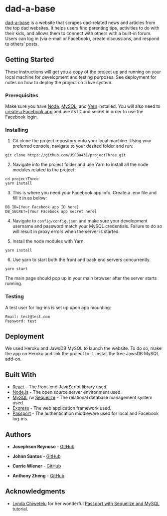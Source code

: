 # dad-a-base


[dad-a-base](https://dad-a-base.herokuapp.com/) is a website that scrapes dad-related news and articles from the top dad websites. It helps users find parenting tips, activities to do with their kids, and allows them to connect with others with a built-in forum. Users can log in (via e-mail or Facebook), create discussions, and respond to others' posts.

## Getting Started


These instructions will get you a copy of the project up and running on your local machine for development and testing purposes. See deployment for notes on how to deploy the project on a live system.

### Prerequisites


Make sure you have [Node](https://nodejs.org/en/download/), [MySQL](https://dev.mysql.com/downloads/), and [Yarn](https://yarnpkg.com/en/) installed. You will also need to [create a Facebook app](https://developers.facebook.com/) and use its ID and secret in order to use the Facebook login.

### Installing


1. Git clone the project repository onto your local machine. Using your preferred console, navigate to your desired folder and run:

```
git clone https://github.com/JSR88431/projectThree.git
```

2. Navigate into the project folder and use Yarn to install all the node modules related to the project.

```
cd projectThree
yarn install
```

3. This is where you need your Facebook app info. Create a .env file and fill it in as below:

```
DB_ID=[Your Facebook app ID here]
DB_SECRET=[Your Facebook app secret here]
```

4. Navigate to `config/config.json` and make sure your development username and password match your MySQL credentials. Failure to do so will result in proxy errors when the server is started.


5. Install the node modules with Yarn.

```
yarn install
```

6. Use yarn to start both the front and back end servers concurrently.

```
yarn start
```


The main page should pop up in your main browser after the server starts running.


### Testing


A test user for log-ins is set up upon app mounting:
```
Email: test@test.com
Password: test
```

## Deployment

We used Heroku and JawsDB MySQL to launch the website. To do so, make the app on Heroku and link the project to it. Install the free JawsDB MySQL add-on.

## Built With

* [React](http://www.dropwizard.io/1.0.2/docs/) - The front-end JavaScript library used.
* [Node.js](https://nodejs.org/en/) - The open source server environment used.
* [MySQL](https://dev.mysql.com/) /w [Sequelize](http://docs.sequelizejs.com/) - The relational database management system used.
* [Express](https://expressjs.com/) - The web application framework used.
* [Passport](http://www.passportjs.org/) - The authentication middleware used for local and Facebook log-ins.

<!-- ## Contributing

Please read [CONTRIBUTING.md](https://gist.github.com/PurpleBooth/b24679402957c63ec426) for details on our code of conduct, and the process for submitting pull requests to us.

## Versioning

We use [SemVer](http://semver.org/) for versioning. For the versions available, see the [tags on this repository](https://github.com/your/project/tags).  -->

## Authors

* **Josephson Reynoso**  - [GitHub](https://github.com/JSR88431)

* **Johnn Santos** - [GitHub](https://github.com/Caffeineking)

* **Carrie Wiener**  - [GitHub](https://github.com/Carebear8)

* **Anthony Zheng** - [GitHub](https://github.com/ajz003)



<!-- ## License

This project is licensed under the MIT License - see the [LICENSE.md](LICENSE.md) file for details -->

## Acknowledgments

* [Lynda Chiwetelu](https://twitter.com/lyndachiwetelu) for her wonderful [Passport with Sequelize and MySQL](https://code.tutsplus.com/tutorials/using-passport-with-sequelize-and-mysql--cms-27537) tutorial.
